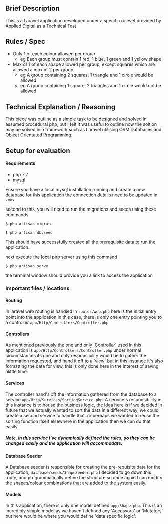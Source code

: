 ## Brief Description

This is a Laravel application developed under a specific ruleset provided by Applied Digital as a Technical Test

## Rules / Spec

- Only 1 of each colour allowed per group 
  - eg Each group must contain 1 red, 1 blue, 1 green and 1 yellow shape
- Max of 1 of each shape allowed per group, except squares which are allowed a max of 2 per group.
  - eg A group containing 2 squares, 1 triangle and 1 circle would be allowed
  - eg A group containing 1 square, 2 triangles and 1 circle would not be allowed

## Technical Explanation / Reasoning 

This piece was outline as a simple task to be designed and solved in assumed procedural php, but I felt it was useful to outline how the soltion 
may be solved in a framework such as Laravel utilising ORM Databases and Object Orientated Programming. 

## Setup for evaluation 
#### Requirements 
- php 7.2
- mysql

Ensure you have a local mysql installation running and create a new database for this application
the connection details need to be updated in `.env`

second to this, you will need to run the migrations and seeds using these commands

`$ php artisan migrate`

`$ php artisan db:seed`

This should have successfully created all the prerequisite data to run the application. 

next execute the local php server using this command

`$ php artisan serve`

the terminal window should provide you a link to access the application

### Important files / locations 

#### Routing 

In laravel web routing is handled in `routes/web.php` here is the initial entry point into the application
in this case, there is only one entry pointing you to a controller `app/Http/Controllers/Controller.php`


#### Controllers
As mentioned previously the one and only 'Controller' used in this application is `app/Http/Controllers/Controller.php`
under normal circumstances its one and only responsibility would be to gather the information requested, and hand it off to a 'view'
but in this instance it's also formatting the data for view, this is only done here in the interest of saving alittle time. 

#### Services
The controller hand's off the information gathered from the database to a service `app/Http/Services/SortingService.php`. A service's responsibility in this instance is to house 
the business logic, the idea here is if we decided in future that we actually wanted to sort the data in a different way, we could create a
second service to handle that. or perhaps we wanted to reuse the sorting function itself elsewhere in the application then we can do that easily. 

##### Note, in this service I've dynamically defined the rules, so they can be changed easily and the application will accommodate. 

#### Database Seeder
A Database seeder is responsible for creating the pre-requisite data for the application, `database/seeds/ShapeSeeder.php` I decided to go down 
this route, and programmatically define the structure so once again I can modify the shapes/colour combinations that are added to the system easily. 

#### Models
In this application, there is only one model defined `app/Shape.php`. This is an incredibly simple model as we haven't defined any 'Accessors' or 'Mutators'
but here would be where you would define 'data specific logic'. 

